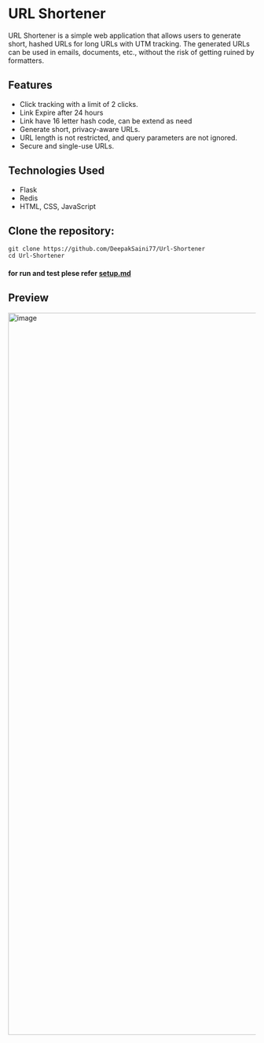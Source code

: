 # URL Shortener

URL Shortener is a simple web application that allows users to generate short, hashed URLs for long URLs with UTM tracking. The generated URLs can be used in emails, documents, etc., without the risk of getting ruined by formatters.

## Features
- Click tracking with a limit of 2 clicks.
- Link Expire after 24 hours
- Link have 16 letter hash code, can be extend as need
- Generate short, privacy-aware URLs.
- URL length is not restricted, and query parameters are not ignored.
- Secure and single-use URLs.

## Technologies Used

- Flask
- Redis
- HTML, CSS, JavaScript

## Clone the repository:

```
git clone https://github.com/DeepakSaini77/Url-Shortener
cd Url-Shortener
```
#### for run and test plese refer [setup.md](https://github.com/DeepakSaini77/Url-Shortener/blob/master/setup.md)


## Preview


<img width="1470" alt="image" src="https://github.com/DeepakSaini77/aaaaaa/assets/80045221/3479668c-f044-4459-a807-4c8b3aad6c8e">
